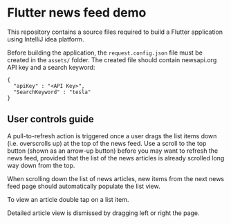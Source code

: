 # Flutter news feed demo

This repository contains a source files required to build a Flutter application using IntelliJ idea platform.

Before building the application, the `request.config.json` file must be created in the `assets/` folder. 
The created file should contain newsapi.org API key and a search keyword:

```[json]
{
  "apiKey" : "<API Key>",
  "SearchKeyword" : "tesla"
}
```

## User controls guide

A pull-to-refresh action is triggered once a user drags the list items down (i.e. overscrolls up) at the top of the news feed.
Use a scroll to the top button (shown as an arrow-up button) before you may want to refresh the news feed,
provided that the list of the news articles is already scrolled long way down from the top.

When scrolling down the list of news articles, new items from the next news feed page should automatically populate the
list view.

To view an article double tap on a list item.

Detailed article view is dismissed by dragging left or right the page.